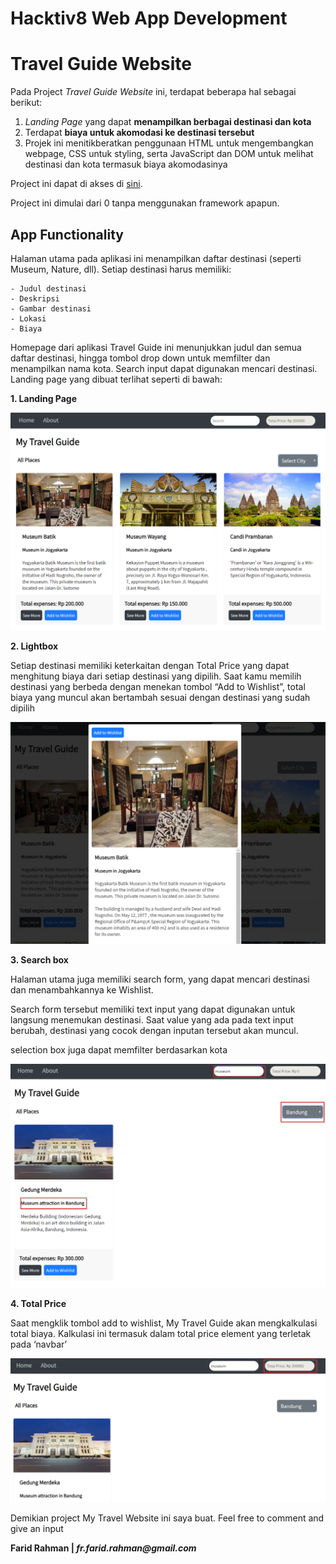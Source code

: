 # Hacktiv8 Web App Development
# Travel Guide Website

Pada Project _Travel Guide Website_ ini, terdapat beberapa hal sebagai berikut:

1. _Landing Page_ yang dapat **menampilkan berbagai destinasi dan kota**
2. Terdapat **biaya untuk akomodasi ke destinasi tersebut**
3. Projek ini menitikberatkan penggunaan HTML untuk mengembangkan webpage, CSS untuk styling, serta JavaScript dan DOM untuk melihat destinasi dan kota termasuk biaya akomodasinya

Project ini dapat di akses di [sini](https://faridrah0514.github.io/).

Project ini dimulai dari 0 tanpa menggunakan framework apapun.

## App Functionality
Halaman utama pada aplikasi ini menampilkan daftar destinasi (seperti Museum, Nature, dll). Setiap destinasi harus memiliki:

    - Judul destinasi
    - Deskripsi
    - Gambar destinasi
    - Lokasi
    - Biaya

Homepage dari aplikasi Travel Guide ini menunjukkan judul dan semua daftar destinasi, hingga tombol drop down untuk memfilter dan menampilkan nama kota. Search input dapat digunakan mencari destinasi. Landing page yang dibuat terlihat seperti di bawah:

**1. Landing Page**

![Image](./readme/Landing_page.png)

**2. Lightbox**

Setiap destinasi memiliki keterkaitan dengan Total Price yang dapat menghitung biaya dari setiap destinasi yang dipilih. Saat kamu memilih destinasi yang berbeda dengan menekan tombol “Add to Wishlist”, total biaya yang muncul akan bertambah sesuai dengan destinasi yang sudah dipilih

![Image](./readme/Lightbox.png)

**3. Search box**

Halaman utama juga memiliki search form, yang dapat mencari destinasi dan menambahkannya ke Wishlist.

Search form tersebut memiliki text input yang dapat digunakan untuk langsung menemukan destinasi. Saat value yang ada pada text input berubah, destinasi yang cocok dengan inputan tersebut akan muncul.

selection box juga dapat memfilter berdasarkan kota

![Image](./readme/searchbox.png)

**4. Total Price**

Saat mengklik tombol add to wishlist, My Travel Guide akan mengkalkulasi total biaya. Kalkulasi ini termasuk dalam total price element yang terletak pada ‘navbar’

![Image](./readme/total_price.png)


Demikian project My Travel Website ini saya buat.
Feel free to comment and give an input

**Farid Rahman | _fr.farid.rahman@gmail.com_**
